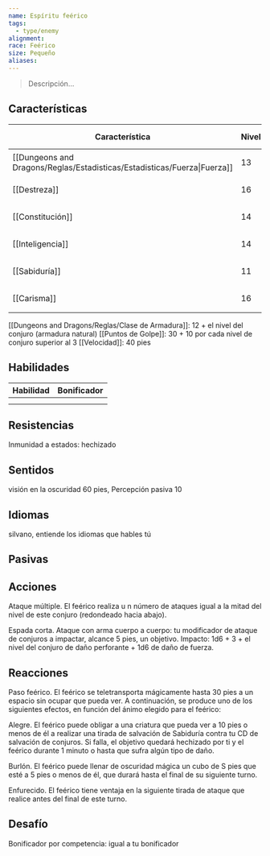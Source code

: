 ```yaml
---
name: Espíritu feérico
tags:
  - type/enemy
alignment: 
race: Feérico
size: Pequeño
aliases:
---
```

> Descripción...
## Características
| Característica                                                           | Nivel | Bonificador | Lanzar dado      |
| ------------------------------------------------------------------------ | ----- | ----------- | ---------------- |
| [[Dungeons and Dragons/Reglas/Estadisticas/Estadisticas/Fuerza\|Fuerza]] | 13    | +1          | `dice: 1d20 + 0` |
| [[Destreza]]                                                             | 16    | +3          | `dice: 1d20 + 0` |
| [[Constitución]]                                                         | 14    | +2          | `dice: 1d20 + 0` |
| [[Inteligencia]]                                                         | 14    | +2          | `dice: 1d20 + 0` |
| [[Sabiduría]]                                                            | 11    | 0           | `dice: 1d20 + 0` |
| [[Carisma]]                                                              | 16    | +3          | `dice: 1d20 + 0` |

[[Dungeons and Dragons/Reglas/Clase de Armadura]]:  12 + el nivel del conjuro (armadura natural)
[[Puntos de Golpe]]: 30 + 10 por cada nivel de conjuro superior al 3
[[Velocidad]]: 40 pies
## Habilidades
| Habilidad | Bonificador |
| --------- | ----------- |
|           |             |
|           |             |
## Resistencias

Inmunidad a estados: hechizado
## Sentidos

visión en la oscuridad 60 pies, Percepción pasiva 10
## Idiomas

silvano, entiende los idiomas que hables tú
## Pasivas

## Acciones

Ataque múltiple. 
El feérico realiza u n número de ataques igual a la mitad del nivel de este conjuro (redondeado hacia abajo).

Espada corta. 
Ataque con arma cuerpo a cuerpo: tu modificador de ataque de conjuros a impactar, alcance 5 pies, un objetivo. Impacto: 1d6 + 3 + el nivel del conjuro de daño perforante + 1d6 de daño de fuerza.
## Reacciones

Paso feérico. 
El feérico se teletransporta mágicamente hasta 30 pies a un espacio sin ocupar que pueda ver. A continuación, se produce uno de los siguientes efectos, en función del ánimo elegido para el feérico:

Alegre. El feérico puede obligar a una criatura que pueda ver a 10 pies o menos de él a realizar una
tirada de salvación de Sabiduría contra tu CD de salvación de conjuros. Si falla, el objetivo quedará
hechizado por ti y el feérico durante 1 minuto o hasta que sufra algún tipo de daño.

Burlón. El feérico puede llenar de oscuridad mágica un cubo de S pies que esté a 5 pies o menos de él, que durará hasta el final de su siguiente turno.

Enfurecido. El feérico tiene ventaja en la siguiente tirada de ataque que realice antes del final de
este turno.
## Desafío

Bonificador por competencia: igual a tu bonificador